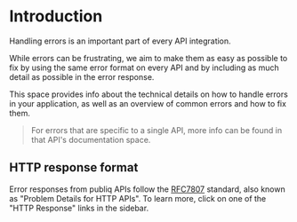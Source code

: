 # Introduction

Handling errors is an important part of every API integration.

While errors can be frustrating, we aim to make them as easy as possible to fix by using the same error format on every API and by including as much detail as possible in the error response.

This space provides info about the technical details on how to handle errors in your application, as well as an overview of common errors and how to fix them.

> For errors that are specific to a single API, more info can be found in that API's documentation space.

## HTTP response format

Error responses from publiq APIs follow the [RFC7807](https://datatracker.ietf.org/doc/html/rfc7807) standard, also known as "Problem Details for HTTP APIs". To learn more, click on one of the "HTTP Response" links in the sidebar.




